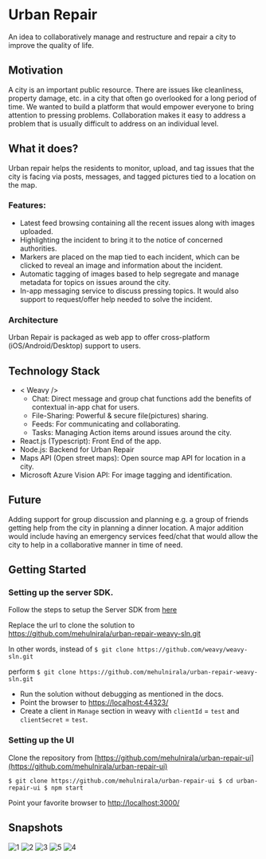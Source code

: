 # Urban Repair

An idea to collaboratively manage and restructure and repair a city to improve the quality of life.

## Motivation
A city is an important public resource. There are issues like cleanliness, property damage, etc. in a city that often go overlooked for a long period of time. We wanted to build a platform that would empower everyone to bring attention to pressing problems. Collaboration makes it easy to address a problem that is usually difficult to address on an individual level.

## What it does?
Urban repair helps the residents to monitor, upload, and tag issues that the city is facing via posts, messages, and tagged pictures tied to a location on the map.

### Features:

* Latest feed browsing containing all the recent issues along with images uploaded. 
* Highlighting the incident to bring it to the notice of concerned authorities.
* Markers are placed on the map tied to each incident, which can be clicked to reveal an image and information about the incident.
* Automatic tagging of images based to help segregate and manage metadata for topics on issues around the city.
* In-app messaging service to discuss pressing topics. It would also support to request/offer help needed to solve the incident.

### Architecture
Urban Repair is packaged as web app to offer cross-platform (iOS/Android/Desktop) support to users.



## Technology Stack
- < Weavy />
    - Chat: Direct message and group chat functions add the benefits of contextual in-app chat for users.
    - File-Sharing: Powerful & secure file(pictures) sharing.
    - Feeds: For communicating and collaborating.
    - Tasks: Managing Action items around issues around the city.
- React.js (Typescript): Front End of the app.
- Node.js: Backend for Urban Repair
- Maps API (Open street maps): Open source map API for location in a city.
- Microsoft Azure Vision API: For image tagging and identification.

## Future
Adding support for group discussion and planning e.g. a group of friends getting help from the city in planning a dinner location. A major addition would include having an emergency services feed/chat that would allow the city to help in a collaborative manner in time of need.


## Getting Started

### Setting up the server SDK.

Follow the steps to setup the Server SDK from [here](https://docs.weavy.com/server/get-started)

Replace the url to clone the solution to https://github.com/mehulnirala/urban-repair-weavy-sln.git

In other words, instead of 
`$ git clone https://github.com/weavy/weavy-sln.git`

perform
`$ git clone https://github.com/mehulnirala/urban-repair-weavy-sln.git`

* Run the solution without debugging as mentioned in the docs.
* Point the browser to [https://localhost:44323/](https://localhost:44323/)
* Create a client in `Manage` section in weavy with `clientId` = `test` and `clientSecret` = `test`.


### Setting up the UI

Clone the repository from [https://github.com/mehulnirala/urban-repair-ui](https://github.com/mehulnirala/urban-repair-ui)

`
$ git clone https://github.com/mehulnirala/urban-repair-ui
$ cd urban-repair-ui
$ npm start
`

Point your favorite browser to [http://localhost:3000/](http://localhost:3000/)


## Snapshots

![1](https://user-images.githubusercontent.com/86864820/132958344-685e772d-0e8c-4365-8adc-3d79e4489294.png)
![2](https://user-images.githubusercontent.com/86864820/132958321-07bedee0-fe8e-4ae4-ab26-f7fac6e0e925.png)
![3](https://user-images.githubusercontent.com/86864820/132958324-0a59cc7d-1426-4d66-a2bd-6a2e739ad502.png)
![5](https://user-images.githubusercontent.com/86864820/132958341-bb8bb7f7-d579-4041-b872-03809110c483.png)
![4](https://user-images.githubusercontent.com/86864820/132958326-3b88754b-c16b-4468-920c-60688cbebd72.png)
